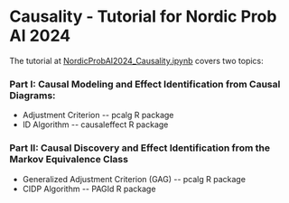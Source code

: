 # Causality - Tutorial for Nordic Prob AI 2024

The tutorial at [NordicProbAI2024_Causality.ipynb](https://colab.research.google.com/github/adele/Causality-Tutorial/blob/main/Nordic%20ProbAI%202024/NordicProbAI2024_Causality.ipynb)  covers two topics:

### Part I: Causal Modeling and Effect Identification from Causal Diagrams:

-   Adjustment Criterion -- pcalg R package
-   ID Algorithm -- causaleffect R package

### Part II: Causal Discovery and Effect Identification from the Markov Equivalence Class

-   Generalized Adjustment Criterion (GAG) -- pcalg R package
-   CIDP Algorithm -- PAGId R package
